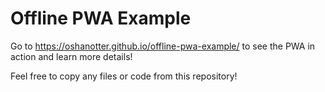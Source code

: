 Offline PWA Example
===========================
Go to https://oshanotter.github.io/offline-pwa-example/ to see the PWA in action and learn more details!

Feel free to copy any files or code from this repository!
